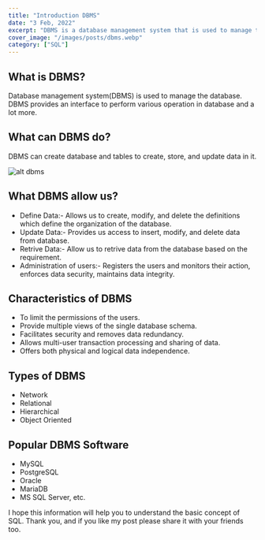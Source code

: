 ```yaml
---
title: "Introduction DBMS"
date: "3 Feb, 2022"
excerpt: "DBMS is a database management system that is used to manage the database"
cover_image: "/images/posts/dbms.webp"
category: ["SQL"]
---
```


## What is DBMS?

Database management system(DBMS) is used to manage the database. DBMS provides an interface to perform various operation in database and a lot more.

## What can DBMS do?

DBMS can create database and tables to create, store, and update data in it.

![alt dbms](/images/posts/dbms2.webp)

## What DBMS allow us?

- Define Data:- Allows us to create, modify, and delete the definitions which define the organization of the database.
- Update Data:- Provides us access to insert, modify, and delete data from database.
- Retrive Data:- Allow us to retrive data from the database based on the requirement.
- Administration of users:- Registers the users and monitors their action, enforces data security, maintains data integrity.

## Characteristics of DBMS

- To limit the permissions of the users.
- Provide multiple views of the single database schema.
- Facilitates security and removes data redundancy.
- Allows multi-user transaction processing and sharing of data.
- Offers both physical and logical data independence.

## Types of DBMS
- Network
- Relational
- Hierarchical
- Object Oriented

## Popular DBMS Software
- MySQL
- PostgreSQL
- Oracle
- MariaDB
- MS SQL Server, etc.

I hope this information will help you to understand the basic concept of SQL. Thank you, and if you like my post please share it with your friends too.
